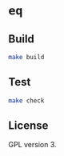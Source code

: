 # `eq`

## Build

```bash
make build
```

## Test

```bash
make check
```

## License

GPL version 3.
